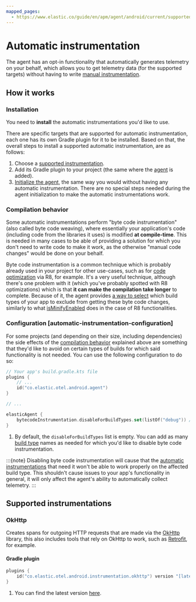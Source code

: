 ```yaml
---
mapped_pages:
  - https://www.elastic.co/guide/en/apm/agent/android/current/supported-technologies.html
---
```


# Automatic instrumentation

The agent has an opt-in functionality that automatically generates telemetry on your behalf, which allows you to get telemetry data (for the supported targets) without having to write [manual instrumentation](manual-instrumentation.md).

## How it works

### Installation

You need to **install** the automatic instrumentations you'd like to use.

There are specific targets that are supported for automatic instrumentation, each one has its own Gradle plugin for it to be installed. Based on that, the overall steps to install a supported automatic instrumentation, are as follows:

1. Choose a [supported instrumentation](#supported-instrumentations).
2. Add its Gradle plugin to your project (the same where the [agent](getting-started.md#gradle-setup) is added).
3. [Initialize the agent](getting-started.md#agent-setup), the same way you would without having any automatic instrumentation. There are no special steps needed during the agent initialization to make the automatic instrumentations work.

### Compilation behavior

Some automatic instrumentations perform "byte code instrumentation" (also called byte code weaving), where essentially your application's code (including code from the libraries it uses) is modified **at compile-time**. This is needed in many cases to be able of providing a solution for which you don't need to write code to make it work, as the otherwise "manual code changes" would be done on your behalf.

Byte code instrumentation is a common technique which is probably already used in your project for other use-cases, such as for [code optimization](https://developer.android.com/build/shrink-code#optimization) via R8, for example. It's a very useful technique, although there's one problem with it (which you've probably spotted with R8 optimizations) which is that **it can make the compilation take longer** to complete. Because of it, the agent provides [a way to select](#automatic-instrumentation-configuration) which build types of your app to exclude from getting these byte code changes, similarly to what [isMinifyEnabled](https://developer.android.com/build/shrink-code#enable) does in the case of R8 functionalities.

### Configuration [automatic-instrumentation-configuration]

For some projects (and depending on their size, including dependencies) the side effects of the [compilation behavior](#compilation-behavior) explained above are something that they'd like to avoid on certain types of builds for which said functionality is not needed. You can use the following configuration to do so:

```kotlin
// Your app's build.gradle.kts file
plugins {
    // ...
    id("co.elastic.otel.android.agent")
}

// ...

elasticAgent {
    bytecodeInstrumentation.disableForBuildTypes.set(listOf("debug")) // <1>
}
```

1. By default, the `disableForBuildTypes` list is empty. You can add as many [build type](https://developer.android.com/build/build-variants#build-types) names as needed for which you'd like to disable byte code instrumentation.

:::{note}
Disabling byte code instrumentation will cause that the [automatic instrumentations](#supported-instrumentations) that need it won't be able to work properly on the affected build type. This shouldn't cause issues to your app's functionality in general, it will only affect the agent's ability to automatically collect telemetry.
:::

## Supported instrumentations

### OkHttp

Creates spans for outgoing HTTP requests that are made via the [OkHttp](https://square.github.io/okhttp/) library, this also includes tools that rely on OkHttp to work, such as [Retrofit](https://square.github.io/retrofit/), for example.

#### Gradle plugin

```kotlin
plugins {
    id("co.elastic.otel.android.instrumentation.okhttp") version "[latest_version]" // <1>
}
```

1. You can find the latest version [here](https://plugins.gradle.org/plugin/co.elastic.otel.android.instrumentation.okhttp).
